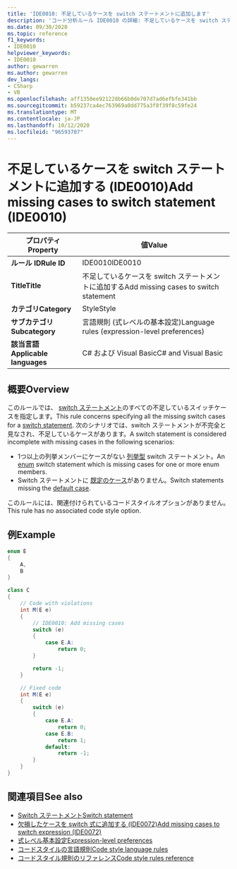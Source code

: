 ```yaml
---
title: 'IDE0010: 不足しているケースを switch ステートメントに追加します'
description: 'コード分析ルール IDE0010 の詳細: 不足しているケースを switch ステートメントに追加する'
ms.date: 09/30/2020
ms.topic: reference
f1_keywords:
- IDE0010
helpviewer_keywords:
- IDE0010
author: gewarren
ms.author: gewarren
dev_langs:
- CSharp
- VB
ms.openlocfilehash: aff1350ee921228b66b0de707d7ad6efbfe341bb
ms.sourcegitcommit: b59237ca4ec763969a0dd775a3f8f39f8c59fe24
ms.translationtype: MT
ms.contentlocale: ja-JP
ms.lasthandoff: 10/12/2020
ms.locfileid: "96593707"
---
```

# <a name="add-missing-cases-to-switch-statement-ide0010"></a><span data-ttu-id="c753b-103">不足しているケースを switch ステートメントに追加する (IDE0010)</span><span class="sxs-lookup"><span data-stu-id="c753b-103">Add missing cases to switch statement (IDE0010)</span></span>

|<span data-ttu-id="c753b-104">プロパティ</span><span class="sxs-lookup"><span data-stu-id="c753b-104">Property</span></span>|<span data-ttu-id="c753b-105">値</span><span class="sxs-lookup"><span data-stu-id="c753b-105">Value</span></span>|
|-|-|
| <span data-ttu-id="c753b-106">**ルール ID**</span><span class="sxs-lookup"><span data-stu-id="c753b-106">**Rule ID**</span></span> | <span data-ttu-id="c753b-107">IDE0010</span><span class="sxs-lookup"><span data-stu-id="c753b-107">IDE0010</span></span> |
| <span data-ttu-id="c753b-108">**Title**</span><span class="sxs-lookup"><span data-stu-id="c753b-108">**Title**</span></span> | <span data-ttu-id="c753b-109">不足しているケースを switch ステートメントに追加する</span><span class="sxs-lookup"><span data-stu-id="c753b-109">Add missing cases to switch statement</span></span> |
| <span data-ttu-id="c753b-110">**カテゴリ**</span><span class="sxs-lookup"><span data-stu-id="c753b-110">**Category**</span></span> | <span data-ttu-id="c753b-111">Style</span><span class="sxs-lookup"><span data-stu-id="c753b-111">Style</span></span> |
| <span data-ttu-id="c753b-112">**サブカテゴリ**</span><span class="sxs-lookup"><span data-stu-id="c753b-112">**Subcategory**</span></span> | <span data-ttu-id="c753b-113">言語規則 (式レベルの基本設定)</span><span class="sxs-lookup"><span data-stu-id="c753b-113">Language rules (expression-level preferences)</span></span> |
| <span data-ttu-id="c753b-114">**該当言語**</span><span class="sxs-lookup"><span data-stu-id="c753b-114">**Applicable languages**</span></span> | <span data-ttu-id="c753b-115">C# および Visual Basic</span><span class="sxs-lookup"><span data-stu-id="c753b-115">C# and Visual Basic</span></span> |

## <a name="overview"></a><span data-ttu-id="c753b-116">概要</span><span class="sxs-lookup"><span data-stu-id="c753b-116">Overview</span></span>

<span data-ttu-id="c753b-117">このルールでは、 [switch ステートメント](../../../csharp/language-reference/keywords/switch.md)のすべての不足しているスイッチケースを指定します。</span><span class="sxs-lookup"><span data-stu-id="c753b-117">This rule concerns specifying all the missing switch cases for a [switch statement](../../../csharp/language-reference/keywords/switch.md).</span></span> <span data-ttu-id="c753b-118">次のシナリオでは、switch ステートメントが不完全と見なされ、不足しているケースがあります。</span><span class="sxs-lookup"><span data-stu-id="c753b-118">A switch statement is considered incomplete with missing cases in the following scenarios:</span></span>

- <span data-ttu-id="c753b-119">1つ以上の列挙メンバーにケースがない [列挙型](../../../csharp/language-reference/builtin-types/enum.md) switch ステートメント。</span><span class="sxs-lookup"><span data-stu-id="c753b-119">An [enum](../../../csharp/language-reference/builtin-types/enum.md) switch statement which is missing cases for one or more enum members.</span></span>
- <span data-ttu-id="c753b-120">Switch ステートメントに [既定のケース](../../../csharp/language-reference/keywords/switch.md#the-default-case)がありません。</span><span class="sxs-lookup"><span data-stu-id="c753b-120">Switch statements missing the [default case](../../../csharp/language-reference/keywords/switch.md#the-default-case).</span></span>

<span data-ttu-id="c753b-121">このルールには、関連付けられているコードスタイルオプションがありません。</span><span class="sxs-lookup"><span data-stu-id="c753b-121">This rule has no associated code style option.</span></span>

## <a name="example"></a><span data-ttu-id="c753b-122">例</span><span class="sxs-lookup"><span data-stu-id="c753b-122">Example</span></span>

```csharp
enum E
{
    A,
    B
}

class C
{
    // Code with violations
    int M(E e)
    {
        // IDE0010: Add missing cases
        switch (e)
        {
            case E.A:
                return 0;
        }

        return -1;
    }

    // Fixed code
    int M(E e)
    {
        switch (e)
        {
            case E.A:
                return 0;
            case E.B:
                return 1;
            default:
                return -1;
        }
    }
}
```

## <a name="see-also"></a><span data-ttu-id="c753b-123">関連項目</span><span class="sxs-lookup"><span data-stu-id="c753b-123">See also</span></span>

- [<span data-ttu-id="c753b-124">Switch ステートメント</span><span class="sxs-lookup"><span data-stu-id="c753b-124">Switch statement</span></span>](../../../csharp/language-reference/keywords/switch.md)
- [<span data-ttu-id="c753b-125">欠損したケースを switch 式に追加する (IDE0072)</span><span class="sxs-lookup"><span data-stu-id="c753b-125">Add missing cases to switch expression (IDE0072)</span></span>](ide0072.md)
- [<span data-ttu-id="c753b-126">式レベル基本設定</span><span class="sxs-lookup"><span data-stu-id="c753b-126">Expression-level preferences</span></span>](expression-level-preferences.md)
- [<span data-ttu-id="c753b-127">コードスタイルの言語規則</span><span class="sxs-lookup"><span data-stu-id="c753b-127">Code style language rules</span></span>](language-rules.md)
- [<span data-ttu-id="c753b-128">コードスタイル規則のリファレンス</span><span class="sxs-lookup"><span data-stu-id="c753b-128">Code style rules reference</span></span>](index.md)

